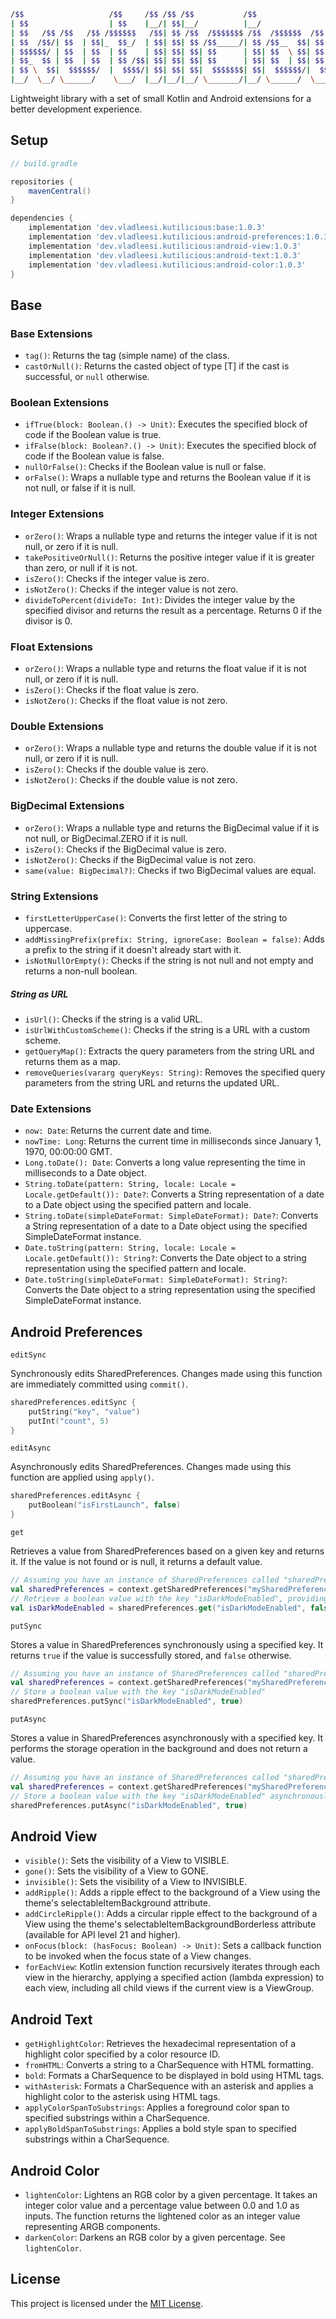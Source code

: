 ``` bash
/$$                   /$$     /$$ /$$ /$$           /$$                              
| $$                  | $$    |__/| $$|__/          |__/                              
| $$   /$$ /$$   /$$ /$$$$$$   /$$| $$ /$$  /$$$$$$$ /$$  /$$$$$$  /$$   /$$  /$$$$$$$
| $$  /$$/| $$  | $$|_  $$_/  | $$| $$| $$ /$$_____/| $$ /$$__  $$| $$  | $$ /$$_____/
| $$$$$$/ | $$  | $$  | $$    | $$| $$| $$| $$      | $$| $$  \ $$| $$  | $$|  $$$$$$ 
| $$_  $$ | $$  | $$  | $$ /$$| $$| $$| $$| $$      | $$| $$  | $$| $$  | $$ \____  $$
| $$ \  $$|  $$$$$$/  |  $$$$/| $$| $$| $$|  $$$$$$$| $$|  $$$$$$/|  $$$$$$/ /$$$$$$$/
|__/  \__/ \______/    \___/  |__/|__/|__/ \_______/|__/ \______/  \______/ |_______/
```

Lightweight library with a set of small Kotlin and Android extensions for a better development experience.

## Setup

``` groovy
// build.gradle

repositories {
    mavenCentral()
}

dependencies {
    implementation 'dev.vladleesi.kutilicious:base:1.0.3'
    implementation 'dev.vladleesi.kutilicious:android-preferences:1.0.3'
    implementation 'dev.vladleesi.kutilicious:android-view:1.0.3'
    implementation 'dev.vladleesi.kutilicious:android-text:1.0.3'
    implementation 'dev.vladleesi.kutilicious:android-color:1.0.3'
}
```

## Base

### Base Extensions
- `tag()`: Returns the tag (simple name) of the class.
- `castOrNull()`: Returns the casted object of type [T] if the cast is successful, or `null` otherwise.
### Boolean Extensions
- `ifTrue(block: Boolean.() -> Unit)`: Executes the specified block of code if the Boolean value is true.
- `ifFalse(block: Boolean?.() -> Unit)`: Executes the specified block of code if the Boolean value is false.
- `nullOrFalse()`: Checks if the Boolean value is null or false.
- `orFalse()`: Wraps a nullable type and returns the Boolean value if it is not null, or false if it is null.
### Integer Extensions
- `orZero()`: Wraps a nullable type and returns the integer value if it is not null, or zero if it is null.
- `takePositiveOrNull()`: Returns the positive integer value if it is greater than zero, or null if it is not.
- `isZero()`: Checks if the integer value is zero.
- `isNotZero()`: Checks if the integer value is not zero.
- `divideToPercent(divideTo: Int)`: Divides the integer value by the specified divisor and returns the result as a percentage. Returns 0 if the divisor is 0.
### Float Extensions
- `orZero()`: Wraps a nullable type and returns the float value if it is not null, or zero if it is null.
- `isZero()`: Checks if the float value is zero.
- `isNotZero()`: Checks if the float value is not zero.
### Double Extensions
- `orZero()`: Wraps a nullable type and returns the double value if it is not null, or zero if it is null.
- `isZero()`: Checks if the double value is zero.
- `isNotZero()`: Checks if the double value is not zero.
### BigDecimal Extensions
- `orZero()`: Wraps a nullable type and returns the BigDecimal value if it is not null, or BigDecimal.ZERO if it is null.
- `isZero()`: Checks if the BigDecimal value is zero.
- `isNotZero()`: Checks if the BigDecimal value is not zero.
- `same(value: BigDecimal?)`: Checks if two BigDecimal values are equal.
### String Extensions
- `firstLetterUpperCase()`: Converts the first letter of the string to uppercase.
- `addMissingPrefix(prefix: String, ignoreCase: Boolean = false)`: Adds a prefix to the string if it doesn't already start with it.
- `isNotNullOrEmpty()`: Checks if the string is not null and not empty and returns a non-null boolean.
##### String as URL
- `isUrl()`: Checks if the string is a valid URL.
- `isUrlWithCustomScheme()`: Checks if the string is a URL with a custom scheme.
- `getQueryMap()`: Extracts the query parameters from the string URL and returns them as a map.
- `removeQueries(vararg queryKeys: String)`: Removes the specified query parameters from the string URL and returns the updated URL.
### Date Extensions
- `now: Date`: Returns the current date and time.
- `nowTime: Long`: Returns the current time in milliseconds since January 1, 1970, 00:00:00 GMT.
- `Long.toDate(): Date`: Converts a long value representing the time in milliseconds to a Date object.
- `String.toDate(pattern: String, locale: Locale = Locale.getDefault()): Date?`: Converts a String representation of a date to a Date object using the specified pattern and locale.
- `String.toDate(simpleDateFormat: SimpleDateFormat): Date?`: Converts a String representation of a date to a Date object using the specified SimpleDateFormat instance.
- `Date.toString(pattern: String, locale: Locale = Locale.getDefault()): String?`: Converts the Date object to a string representation using the specified pattern and locale.
- `Date.toString(simpleDateFormat: SimpleDateFormat): String?`: Converts the Date object to a string representation using the specified SimpleDateFormat instance.

## Android Preferences

`editSync`

Synchronously edits SharedPreferences. Changes made using this function are immediately committed using `commit()`.

```kotlin
sharedPreferences.editSync {
    putString("key", "value")
    putInt("count", 5)
}
```

`editAsync`

Asynchronously edits SharedPreferences. Changes made using this function are applied using `apply()`.

```kotlin
sharedPreferences.editAsync {
    putBoolean("isFirstLaunch", false)
}
```

`get`

Retrieves a value from SharedPreferences based on a given key and returns it. If the value is not found or is null, it returns a default value.

```kotlin
// Assuming you have an instance of SharedPreferences called "sharedPrefs"
val sharedPreferences = context.getSharedPreferences("mySharedPreferences", Context.MODE_PRIVATE)
// Retrieve a boolean value with the key "isDarkModeEnabled", providing a default value of false
val isDarkModeEnabled = sharedPreferences.get("isDarkModeEnabled", false)
```

`putSync`

Stores a value in SharedPreferences synchronously using a specified key. It returns `true` if the value is successfully stored, and `false` otherwise.

```kotlin
// Assuming you have an instance of SharedPreferences called "sharedPrefs"
val sharedPreferences = context.getSharedPreferences("mySharedPreferences", Context.MODE_PRIVATE)
// Store a boolean value with the key "isDarkModeEnabled"
sharedPreferences.putSync("isDarkModeEnabled", true)
```

`putAsync`

Stores a value in SharedPreferences asynchronously with a specified key. It performs the storage operation in the background and does not return a value.

```kotlin
// Assuming you have an instance of SharedPreferences called "sharedPrefs"
val sharedPreferences = context.getSharedPreferences("mySharedPreferences", Context.MODE_PRIVATE)
// Store a boolean value with the key "isDarkModeEnabled" asynchronously
sharedPreferences.putAsync("isDarkModeEnabled", true)
```

## Android View

- `visible()`: Sets the visibility of a View to VISIBLE.
- `gone()`: Sets the visibility of a View to GONE.
- `invisible()`: Sets the visibility of a View to INVISIBLE.
- `addRipple()`: Adds a ripple effect to the background of a View using the theme's selectableItemBackground attribute.
- `addCircleRipple()`: Adds a circular ripple effect to the background of a View using the theme's selectableItemBackgroundBorderless attribute (available for API level 21 and higher).
- `onFocus(block: (hasFocus: Boolean) -> Unit)`: Sets a callback function to be invoked when the focus state of a View changes.
- `forEachView`: Kotlin extension function recursively iterates through each view in the hierarchy, applying a specified action (lambda expression) to each view, including all child views if the current view is a ViewGroup.

## Android Text

- `getHighlightColor`: Retrieves the hexadecimal representation of a highlight color specified by a color resource ID.
- `fromHTML`: Converts a string to a CharSequence with HTML formatting.
- `bold`: Formats a CharSequence to be displayed in bold using HTML tags.
- `withAsterisk`: Formats a CharSequence with an asterisk and applies a highlight color to the asterisk using HTML tags.
- `applyColorSpanToSubstrings`: Applies a foreground color span to specified substrings within a CharSequence.
- `applyBoldSpanToSubstrings`: Applies a bold style span to specified substrings within a CharSequence.

## Android Color
- `lightenColor`: Lightens an RGB color by a given percentage. It takes an integer color value and a percentage value between 0.0 and 1.0 as inputs. The function returns the lightened color as an integer value representing ARGB components.
- `darkenColor`: Darkens an RGB color by a given percentage. See `lightenColor`.

## License

This project is licensed under the [MIT License](https://github.com/vladleesi/kutilicious/blob/master/LICENSE).
